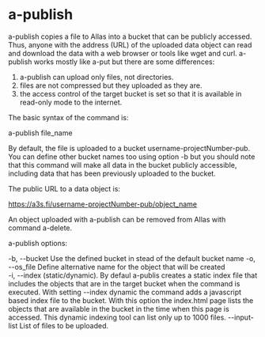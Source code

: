 # a-publish
 

a-publish copies a file to Allas into a bucket that can be publicly accessed. Thus, anyone with the address (URL) of the 
uploaded data object can read and download the data with a web browser or tools like wget and curl. 
a-publish works mostly like a-put but there are some differences: 

1) a-publish can upload only files, not directories. 
2) files are not compressed but they uploaded as they are. 
3) the access control of the target bucket is set so that it is available in read-only mode to the internet.

The basic syntax of the command is:

  a-publish file_name

By default, the file is uploaded to a bucket username-projectNumber-pub. You can define other bucket names too using option -b
but you should note that this command will make all data in the bucket publicly accessible, 
including data that has been previously uploaded to the bucket.

The public URL to a data object is:

https://a3s.fi/username-projectNumber-pub/object_name

An object uploaded with a-publish can be removed from Allas with command a-delete.

a-publish options:

 -b, --bucket       Use the defined bucket in stead of the default bucket name
 -o, --os_file      Define alternative name for the object that will be created  
 -i, --index        (static/dynamic).  By defaul a-publis creates a static index file that 
                    includes the objects that are in the target bucket when the command is executed.
                    With setting --index dynamic the command adds a javascript based index file to the
                    bucket. With this option the index.html page lists the objects that are 
                    available in the bucket in the time when this page is accessed. This dynamic indexing tool can list
                    only up to 1000 files.
 --input-list       List of files to be uploaded.    
 

```
